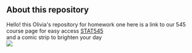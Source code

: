 ## About this repository
Hello! this Olivia's repository for homework one 
here is a link to our 545 course page for easy access
[STAT545](http://stat545.com/index.html)  
and a comic strip to brighten your day  
![](http://phdcomics.com/comics/archive/phd091212s.gif)

